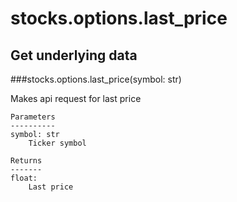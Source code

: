 # stocks.options.last_price

## Get underlying data 
###stocks.options.last_price(symbol: str)

Makes api request for last price

    Parameters
    ----------
    symbol: str
        Ticker symbol

    Returns
    -------
    float:
        Last price
